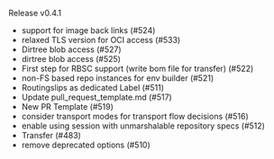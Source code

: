 Release v0.4.1

- support for image back links (#524)
- relaxed TLS version for OCI access (#533)
- Dirtree blob access (#527)
- dirtree blob access (#525)
- First step for RBSC support (write bom file for transfer) (#522)
- non-FS based repo instances for env builder (#521)
- Routingslips as dedicated Label (#511)
- Update pull\_request\_template.md (#517)
- New PR Template (#519)
- consider transport modes for transport flow decisions (#516)
- enable using session with unmarshalable repository specs (#512)
- Transfer (#483)
- remove deprecated options (#510)

